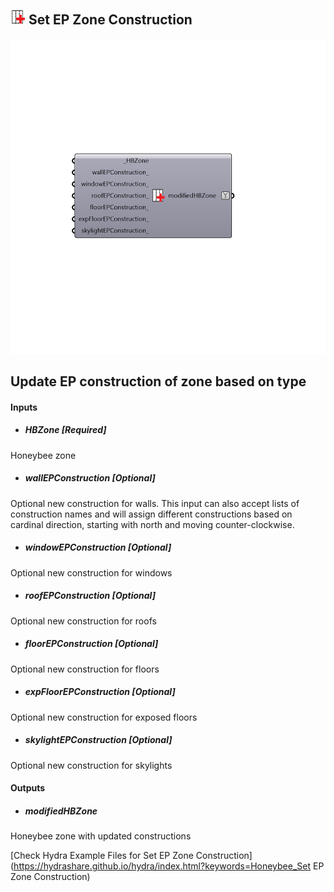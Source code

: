 ## ![](../../images/icons/Set_EP_Zone_Construction.png) Set EP Zone Construction

![](../../images/components/Set_EP_Zone_Construction.png)

Update EP construction of zone based on type
 -
 

#### Inputs
* ##### HBZone [Required]
Honeybee zone
* ##### wallEPConstruction [Optional]
Optional new construction for walls. This input can also accept lists of construction names and will assign different constructions based on cardinal direction, starting with north and moving counter-clockwise.
* ##### windowEPConstruction [Optional]
Optional new construction for windows
* ##### roofEPConstruction [Optional]
Optional new construction for roofs
* ##### floorEPConstruction [Optional]
Optional new construction for floors
* ##### expFloorEPConstruction [Optional]
Optional new construction for exposed floors
* ##### skylightEPConstruction [Optional]
Optional new construction for skylights

#### Outputs
* ##### modifiedHBZone
Honeybee zone with updated constructions


[Check Hydra Example Files for Set EP Zone Construction](https://hydrashare.github.io/hydra/index.html?keywords=Honeybee_Set EP Zone Construction)